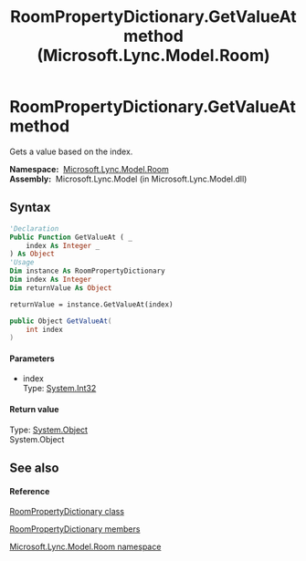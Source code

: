 ﻿---
title: RoomPropertyDictionary.GetValueAt method  (Microsoft.Lync.Model.Room)
TOCTitle: 'GetValueAt method '
ms:assetid: M:Microsoft.Lync.Model.Room.RoomPropertyDictionary.GetValueAt(System.Int32)_DI_3_UC_OCS14MrefLyncWPF
ms:mtpsurl: https://msdn.microsoft.com/en-us/library/microsoft.lync.model.room.roompropertydictionary.getvalueat(v=office.15)
ms:contentKeyID: 48595745
ms.date: 07/28/2014
mtps_version: v=office.15
f1_keywords:
- Microsoft.Lync.Model.Room.RoomPropertyDictionary.GetValueAt
dev_langs:
- CSharp
- JScript
- VB
- other
---

# RoomPropertyDictionary.GetValueAt method

Gets a value based on the index.

**Namespace:**  [Microsoft.Lync.Model.Room](microsoft-lync-model-room-namespace_2.md)  
**Assembly:**  Microsoft.Lync.Model (in Microsoft.Lync.Model.dll)

## Syntax

``` vb
'Declaration
Public Function GetValueAt ( _
    index As Integer _
) As Object
'Usage
Dim instance As RoomPropertyDictionary
Dim index As Integer
Dim returnValue As Object

returnValue = instance.GetValueAt(index)
```

``` csharp
public Object GetValueAt(
    int index
)
```

#### Parameters

  - index  
    Type: [System.Int32](http://msdn2.microsoft.com/en-us/library/td2s409d)  

#### Return value

Type: [System.Object](http://msdn2.microsoft.com/en-us/library/e5kfa45b)  
System.Object  

## See also

#### Reference

[RoomPropertyDictionary class](roompropertydictionary-class-microsoft-lync-model-room_2.md)

[RoomPropertyDictionary members](roompropertydictionary-members-microsoft-lync-model-room_2.md)

[Microsoft.Lync.Model.Room namespace](microsoft-lync-model-room-namespace_2.md)

